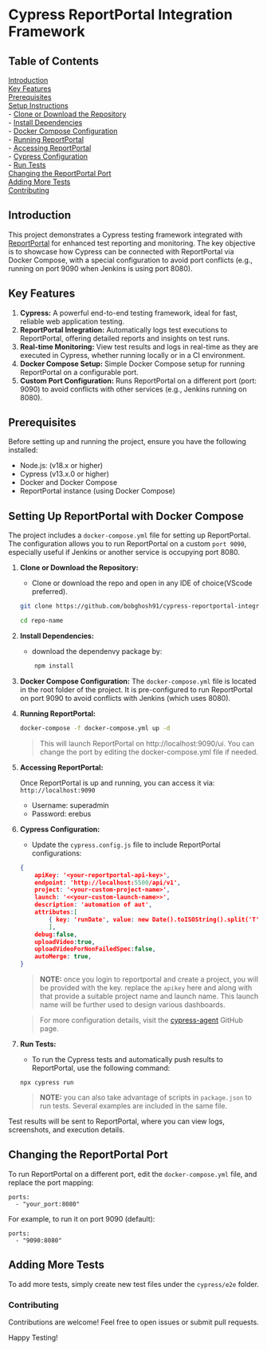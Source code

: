# Cypress ReportPortal Integration Framework

## Table of Contents
[Introduction](#introduction)</br>
[Key Features](#key-features)</br>
[Prerequisites](#prerequisites)</br>
[Setup Instructions](#setting-up-reportportal-with-docker-compose)</br>
    - [Clone or Download the Repository]()</br>
    - [Install Dependencies]()</br>
    - [Docker Compose Configuration]()</br>
    - [Running ReportPortal]()</br>
    - [Accessing ReportPortal]()</br>
    - [Cypress Configuration]()</br>
    - [Run Tests]()</br>
[Changing the ReportPortal Port](#changing-the-reportportal-port)</br>
[Adding More Tests](#adding-more-tests)</br>
[Contributing](#contributing)</br>


## Introduction
This project demonstrates a Cypress testing framework integrated with [ReportPortal](https://reportportal.io) for enhanced test reporting and monitoring. The key objective is to showcase how Cypress can be connected with ReportPortal via Docker Compose, with a special configuration to avoid port conflicts (e.g., running on port 9090 when Jenkins is using port 8080).

## Key Features
1. **Cypress:** A powerful end-to-end testing framework, ideal for fast, reliable web application testing.
2. **ReportPortal Integration:** Automatically logs test executions to ReportPortal, offering detailed reports and insights on test runs.
3. **Real-time Monitoring:** View test results and logs in real-time as they are executed in Cypress, whether running locally or in a CI environment.
4. **Docker Compose Setup:** Simple Docker Compose setup for running ReportPortal on a configurable port.
5. **Custom Port Configuration:** Runs ReportPortal on a different port (port: 9090) to avoid conflicts with other services (e.g., Jenkins running on 8080).

## Prerequisites

Before setting up and running the project, ensure you have the following installed:

- Node.js: (v18.x or higher)
- Cypress (v13.x.0 or higher)
- Docker and Docker Compose
- ReportPortal instance (using Docker Compose)

## Setting Up ReportPortal with Docker Compose

The project includes a `docker-compose.yml` file for setting up ReportPortal. The configuration allows you to run ReportPortal on a custom `port 9090`, especially useful if Jenkins or another service is occupying port 8080.

1. **Clone or Download the Repository:**
    - Clone or download the repo and open in any IDE of choice(VScode preferred).
    ```bash
    git clone https://github.com/bobghosh91/cypress-reportportal-integration.git

    cd repo-name
    ```
2. **Install Dependencies:**
    - download the dependenvy package by:
    ```bash
        npm install
    ```

3. **Docker Compose Configuration:**
The `docker-compose.yml` file is located in the root folder of the project. It is pre-configured to run ReportPortal on port 9090 to avoid conflicts with Jenkins (which uses 8080).

4. **Running ReportPortal:**
    ```bash
    docker-compose -f docker-compose.yml up -d
    ```
    > This will launch ReportPortal on http://localhost:9090/ui. You can change the port by editing the docker-compose.yml file if needed.

5. **Accessing ReportPortal:**

    Once ReportPortal is up and running, you can access it via:
    `http://localhost:9090`
    - Username: superadmin
    - Password: erebus

6. **Cypress Configuration:**
    -   Update the `cypress.config.js` file to include ReportPortal configurations:
    ```json
    {
        apiKey: '<your-reportportal-api-key>',
        endpoint: 'http://localhost:5500/api/v1',
        project: '<your-custom-project-name>',
        launch: '<<your-custom-launch-name>>',
        description: 'automation of aut',
        attributes:[
            { key: 'runDate', value: new Date().toISOString().split('T')[0]},
            ],
        debug:false,
        uploadVideo:true,
        uploadVideoForNonFailedSpec:false,
        autoMerge: true,
    }
    ```
    > **NOTE:** once you login to reportportal and create a project, you will be provided with the key. replace the `apikey` here and along with that provide a suitable project name and launch name. This launch name will be further used to design various dashboards.

    > For more configuration details, visit the [cypress-agent](https://github.com/reportportal/agent-js-cypress) GitHub page.

7. **Run Tests:**
    - To run the Cypress tests and automatically push results to ReportPortal, use the following command:
    ```
    npx cypress run
    ```
    > **NOTE:** you can also take advantage of scripts in `package.json` to run tests. Several examples are included in the same file.


Test results will be sent to ReportPortal, where you can view logs, screenshots, and execution details.

## Changing the ReportPortal Port
To run ReportPortal on a different port, edit the `docker-compose.yml` file, and replace the port mapping:
```
ports:
  - "your_port:8080"
```
For example, to run it on port 9090 (default):

```
ports:
  - "9090:8080"
```

## Adding More Tests
To add more tests, simply create new test files under the `cypress/e2e` folder.

### Contributing
Contributions are welcome! Feel free to open issues or submit pull requests.

Happy Testing!